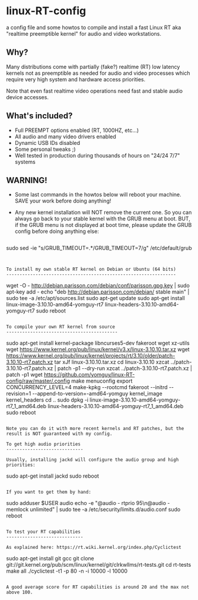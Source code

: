 linux-RT-config
===============

a config file and some howtos to compile and install a fast Linux RT aka "realtime preemptible kernel" for audio and video workstations.

Why?
----

Many distributions come with partially (fake?) realtime (RT) low latency kernels not as preemptible as needed for audio and video processes which require very high system and hardware access priorities. 

Note that even fast realtime video operations need fast and stable audio device accesses.


What's included?
----------------

 * Full PREEMPT options enabled (RT, 1000HZ, etc...)
 * All audio and many video drivers enabled
 * Dynamic USB IDs disabled
 * Some personal tweaks ;)
 * Well tested in production during thousands of hours on "24/24 7/7" systems


WARNING!
--------

 * Some last commands in the howtos below will reboot your machine. SAVE your work before doing anything!
 * Any new kernel installation will NOT remove the current one. So you can always go back to your stable kernel with the GRUB menu at boot. BUT, if the GRUB menu is not displayed at boot time, please update the GRUB config before doing anything else:

   ```
sudo sed -ie "s/GRUB\_TIMEOUT=.*/GRUB\_TIMEOUT=7/g" /etc/default/grub
   ```


To install my own stable RT kernel on Debian or Ubuntu (64 bits)
----------------------------------------------------------------

```
wget -O - http://debian.parisson.com/debian/conf/parisson.gpg.key | sudo apt-key add -
echo "deb http://debian.parisson.com/debian/ stable main" | sudo tee -a /etc/apt/sources.list
sudo apt-get update
sudo apt-get install linux-image-3.10.10-amd64-yomguy-rt7 linux-headers-3.10.10-amd64-yomguy-rt7
sudo reboot
```

To compile your own RT kernel from source
------------------------------------------

```
sudo apt-get install kernel-package libncurses5-dev fakeroot wget xz-utils
wget https://www.kernel.org/pub/linux/kernel/v3.x/linux-3.10.10.tar.xz
wget https://www.kernel.org/pub/linux/kernel/projects/rt/3.10/older/patch-3.10.10-rt7.patch.xz
tar xJf linux-3.10.10.tar.xz
cd linux-3.10.10
xzcat ../patch-3.10.10-rt7.patch.xz | patch -p1 --dry-run
xzcat ../patch-3.10.10-rt7.patch.xz | patch -p1
wget https://github.com/yomguy/linux-RT-config/raw/master/.config
make menuconfig
export CONCURRENCY_LEVEL=4
make-kpkg --rootcmd fakeroot --initrd --revision=1 --append-to-version=-amd64-yomguy kernel_image kernel_headers
cd ..
sudo dpkg -i linux-image-3.10.10-amd64-yomguy-rt7_1_amd64.deb linux-headers-3.10.10-amd64-yomguy-rt7_1_amd64.deb
sudo reboot
```

Note you can do it with more recent kernels and RT patches, but the result is NOT guaranteed with my config.

To get high audio priorities
-----------------------------

Usually, installing jackd will configure the audio group and high priorities:

```
sudo apt-get install jackd
sudo reboot
```

If you want to get them by hand:

```
sudo adduser $USER audio
echo -e "@audio   -  rtprio     95\n@audio   -  memlock    unlimited" | sudo tee -a /etc/security/limits.d/audio.conf
sudo reboot
```

To test your RT capabilities
-----------------------------

As explained here: https://rt.wiki.kernel.org/index.php/Cyclictest

```
sudo apt-get install git gcc
git clone git://git.kernel.org/pub/scm/linux/kernel/git/clrkwllms/rt-tests.git 
cd rt-tests
make all
./cyclictest -t1 -p 80 -n -i 10000 -l 10000
```

A good average score for RT capabilities is around 20 and the max not above 100.


